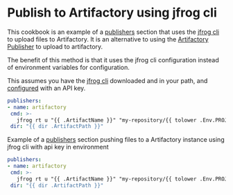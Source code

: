 # Publish to Artifactory using jfrog cli
This cookbook is an example of a [publishers](/customization/publishers/) section that uses the [jfrog cli](https://jfrog.com/getcli/) to upload files to Artifactory.  It is an alternative to using the [Artifactory Publisher](/customization/artifactory) to upload to artifactory.

The benefit of this method is that it uses the jfrog cli configuration instead of environment variables for configuration.

This assumes you have the [jfrog cli](https://jfrog.com/getcli/) downloaded and in your path, and [configured](https://www.jfrog.com/confluence/display/CLI/JFrog+CLI#JFrogCLI-JFrogPlatformConfiguration) with an API key.

```yaml
publishers:
- name: artifactory
 cmd: >-
   jfrog rt u "{{ .ArtifactName }}" "my-repository/{{ tolower .Env.PROJECT_KEY }}/{{ tolower .ProjectName }}/{{ .Version }}/"
 dir: "{{ dir .ArtifactPath }}"
```

Example of a [publishers](/customization/publishers/) section pushing files to a Artifactory instance using jfrog cli with api key in environment

```yaml
publishers:
- name: artifactory
 cmd: >-
   jfrog rt u "{{ .ArtifactName }}" "my-repository/{{ tolower .Env.PROJECT_KEY }}/{{ tolower .ProjectName }}/{{ .Version }}/" --api-key "{{ .Env.ARTIFACTORY_API_KEY }}"
 dir: "{{ dir .ArtifactPath }}"
```

